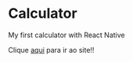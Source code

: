 # Calculator
My first calculator with React Native

Clique <a href="https://calculator-klinkonskydev.netlify.app/">aqui</a> para ir ao site!!
